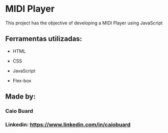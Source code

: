 # MIDI Player

This project has the objective of developing a MIDI Player using JavaScript
## Ferramentas utilizadas:

* HTML

* CSS

* JavaScript

* Flex-box

## Made by:

### Caio Buard

### Linkedin: https://www.linkedin.com/in/caiobuard
